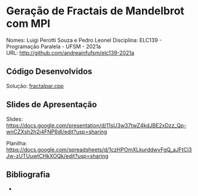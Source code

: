 # Geração de Fractais de Mandelbrot com MPI

Nomes: Luigi Perotti Souza e Pedro Leonel 
Disciplina: ELC139 - Programação Paralela - UFSM - 2021a  
URL: <http://github.com/andreainfufsm/elc139-2021a>

## Código Desenvolvidos

Solução: [fractalpar.cpp](fractalpar/fractalpar.cpp) 

## Slides de Apresentação

Slides: https://docs.google.com/presentation/d/11sU3w37twZ4kdJBE2xDzz_Qp-wnCZXsh2h2j4FNP6dI/edit?usp=sharing

Planilha: https://docs.google.com/spreadsheets/d/1czHPOmXLkurddwvFgQ_aJFtCi3Jw-zUTUuwtCHkXOQk/edit?usp=sharing

## Bibliografia

- 
